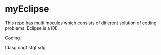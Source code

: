 # myEclipse
This repo has multi modules which consists of different solution of coding problems.
Eclipse is a IDE.

Coding

fdasg
dagf
sfgf
sdg
